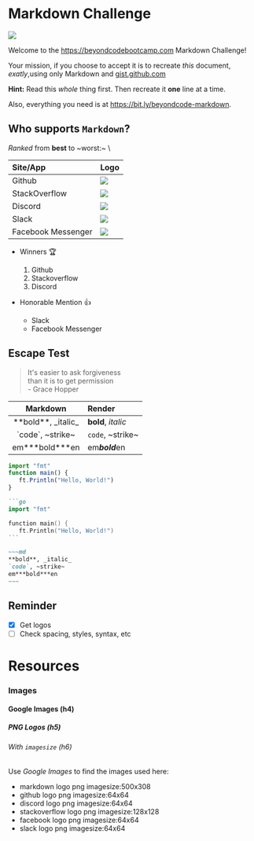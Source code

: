 # Markdown Challenge

![](https://codekitapp.com/images/help/free-markdown-icon@2x.png)

Welcome to the https://beyondcodebootcamp.com Markdown Challenge!

Your mission, if you choose to accept it is to recreate _this_ document, _exatly_,using only Markdown and [gist.github.com]()

**Hint:** Read this _whole_ thing first. Then recreate it **one** line at a time.

Also, everything you need is at https://bit.ly/beyondcode-markdown.

## Who supports `Markdown`?

_Ranked_ from **best** to ~worst:~ \

| **Site/App** | **Logo** |
| :--- | :--- |
| Github | ![](https://images.sftcdn.net/images/t_app-logo-l,f_auto/p/2a7ef5b4-9a66-11e6-ada3-00163ed833e7/4242369951/github-github-logo.png) |
| StackOverflow | ![](https://blog.grio.com/wp-content/uploads/2012/09/stackoverflow.png) |
| Discord | ![](https://screenshots.dgtcdn.net/images/t_app-logo-l,f_auto,dpr_auto/p/9848e854-ffae-11e6-a59d-00163ed833e7/3108618083/discord-icon.png) |
| Slack | ![](https://screenshots.dgtcdn.net/images/t_app-logo-l,f_auto,dpr_auto/p/85e2c49c-9a68-11e6-bee1-00163ed833e7/354564384/slack-logo.jpg) |
| Facebook Messenger | ![](https://screenshots.dgtcdn.net/images/t_app-logo-l,f_auto,dpr_auto/p/c2987150-9b64-11e6-baaa-00163ec9f5fa/4020520298/facebook-messenger-logo.jpg) |

* Winners :trophy:
  1. Github
  2. Stackoverflow
  3. Discord

* Honorable Mention :+1:
  * Slack
  * Facebook Messenger

## Escape Test

> It's easier to ask forgiveness \
> than it is to get permission \
> \- Grace Hopper

| **Markdown** | **Render** |
| :----: | :--- |
| \*\*bold\*\*, \_italic\_ | **bold**, _italic_ |
| \`code\`, \~strike\~ | `code`, ~strike~ |
|em\*\*\*bold\*\*\*en |em***bold***en |

```javascript
import "fmt"
function main() {
   ft.Println("Hello, World!")
}
```

~~~md
```go
import "fmt"

function main() {
   ft.Println("Hello, World!")
```
~~~

```md
~~~md
**bold**, _italic_
`code`, ~strike~
em***bold***en
~~~
```

## Reminder

- [x] Get logos
- [ ] Check spacing, styles, syntax, etc

# Resources

### Images

#### Google Images (h4)

##### PNG Logos (h5)

###### With `imagesize` (h6)

Use _Google Images_ to find the images used here:

* markdown logo png imagesize:500x308
* github logo png imagesize:64x64
* discord logo png imagesize:64x64
* stackoverflow logo png imagesize:128x128
* facebook logo png imagesize:64x64
* slack logo png imagesize:64x64